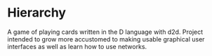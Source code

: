 # Hierarchy
A game of playing cards written in the D language with d2d.
Project intended to grow more accustomed to making usable graphical user interfaces as well as learn how to use networks.
